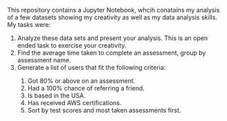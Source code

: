 This repository contains a Jupyter Notebook, whcih conatains my analysis of a few datasets showing my creativity as well as my data analysis skills. 
My tasks were:
<ol>
<li> Analyze these data sets and present your analysis. This is an open ended task to exercise your creativity. </li>
<li> Find the average time taken to complete an assessment, group by assessment name. </li>
<li> Generate a list of users that fit the following criteria: </li>
<ol> 
<li> Got 80% or above on an assessment. </li>
<li> Had a 100% chance of referring  a friend. </li>
<li> Is based in the USA. </li>
<li> Has received AWS certifications. </li>
<li> Sort by test scores and most taken assessments first.
</ol>
</ol>
